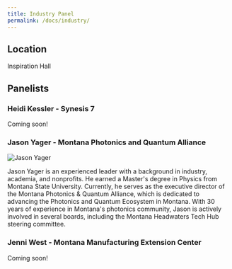 ```yaml
---
title: Industry Panel
permalink: /docs/industry/
---
```


## Location

Inspiration Hall

## Panelists


### Heidi Kessler - Synesis 7

Coming soon!

### Jason Yager - Montana Photonics and Quantum Alliance


![Jason Yager](../images/yager.jpeg)

Jason Yager is an experienced leader with a background in industry, academia, and nonprofits. He earned a Master's degree in Physics from Montana State University. Currently, he serves as the executive director of the Montana Photonics & Quantum Alliance, which is dedicated to advancing the Photonics and Quantum Ecosystem in Montana. With 30 years of experience in Montana's photonics community, Jason is actively involved in several boards, including the Montana Headwaters Tech Hub steering committee.

### Jenni West - Montana Manufacturing Extension Center

Coming soon!